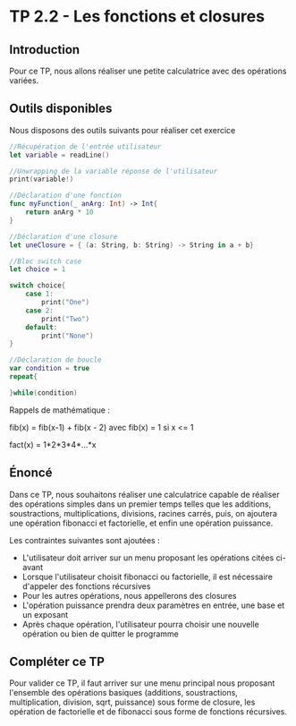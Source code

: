 # TP 2.2 - Les fonctions et closures

## Introduction

Pour ce TP, nous allons réaliser une petite calculatrice avec des opérations variées.

## Outils disponibles

Nous disposons des outils suivants pour réaliser cet exercice

```swift
//Récupération de l'entrée utilisateur
let variable = readLine()

//Unwrapping de la variable réponse de l'utilisateur
print(variable!)

//Déclaration d'une fonction
func myFunction(_ anArg: Int) -> Int{
    return anArg * 10
}

//Déclaration d'une closure
let uneClosure = { (a: String, b: String) -> String in a + b}

//Bloc switch case
let choice = 1

switch choice{
    case 1:
        print("One")
    case 2:
        print("Two")
    default: 
        print("None")
}

//Déclaration de boucle
var condition = true
repeat{

}while(condition)
```

Rappels de mathématique :

fib(x) = fib(x-1) + fib(x - 2) avec fib(x) = 1 si x <= 1

fact(x) = 1\*2\*3\*4\*...\*x

## Énoncé

Dans ce TP, nous souhaitons réaliser une calculatrice capable de réaliser des opérations simples dans un premier temps telles que les additions, soustractions, multiplications, divisions, racines carrés, puis, on ajoutera une opération fibonacci et factorielle, et enfin une opération puissance.

Les contraintes suivantes sont ajoutées :

- L'utilisateur doit arriver sur un menu proposant les opérations citées ci-avant
- Lorsque l'utilisateur choisit fibonacci ou factorielle, il est nécessaire d'appeler des fonctions récursives
- Pour les autres opérations, nous appellerons des closures
- L'opération puissance prendra deux paramètres en entrée, une base et un exposant
- Après chaque opération, l'utilisateur pourra choisir une nouvelle opération ou bien de quitter le programme


## Compléter ce TP

Pour valider ce TP, il faut arriver sur une menu principal nous proposant l'ensemble des opérations basiques (additions, soustractions, multiplication, division, sqrt, puissance) sous forme de closure, les opération de factorielle et de fibonacci sous forme de fonctions récursives.
